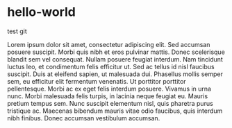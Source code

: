 # hello-world
test git

Lorem ipsum dolor sit amet, consectetur adipiscing elit. Sed accumsan posuere suscipit. Morbi quis nibh et eros pulvinar mattis. Donec scelerisque blandit sem vel consequat. Nullam posuere feugiat interdum. Nam tincidunt luctus leo, et condimentum felis efficitur ut. Sed ac tellus id nisl faucibus suscipit. Duis at eleifend sapien, ut malesuada dui. Phasellus mollis semper sem, eu efficitur elit fermentum venenatis. Ut porttitor porttitor pellentesque. Morbi ac ex eget felis interdum posuere. Vivamus in urna nunc. Morbi malesuada felis turpis, in lacinia neque feugiat eu. Mauris pretium tempus sem. Nunc suscipit elementum nisl, quis pharetra purus tristique ac. Maecenas bibendum mauris vitae odio faucibus, quis interdum nibh finibus. Donec accumsan vestibulum accumsan.

